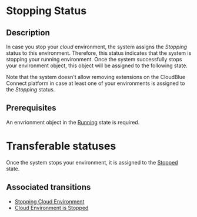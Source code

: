 # Stopping Status 
## Description
In case you stop your *cloud* environment, the system assigns the *Stopping* status to this environment. Therefore, this status indicates that the system is stopping your running environment. Once the system successfully stops your environment object, this object will be assigned to the following state.

Note that the system doesn't allow removing extensions on the CloudBlue Connect platform in case at least one of your environments is assigned to the *Stopping* status.

## Prerequisites
An envrionment object in the [Running](s-c-running.html) state is required.

# Transferable statuses
Once the system stops your environment, it is assigned to the [Stopped](s-e-stopped.html) state.

## Associated transitions
* [Stopping Cloud Environment](t-4-running-stopping.html)
* [Cloud Environment is Stopped](t-5-stopping-stopped.html)
